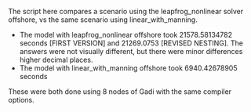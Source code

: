 The script here compares a scenario using the leapfrog_nonlinear solver offshore, vs the same scenario using linear_with_manning. 

* The model with leapfrog_nonlinear  offshore took 21578.58134782 seconds [FIRST VERSION] and 21269.0753 [REVISED NESTING]. The answers were not visually different, but there were minor differences higher decimal places.
* The model with linear_with_manning offshore took  6940.42678905 seconds

These were both done using 8 nodes of Gadi with the same compiler options.


